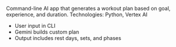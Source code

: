 Command-line AI app that generates a workout plan based on goal, experience, and duration.
Technologies: Python, Vertex AI 
- User input in CLI
- Gemini builds custom plan
- Output includes rest days, sets, and phases
